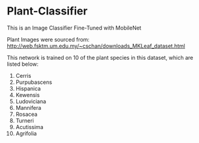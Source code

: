 # Plant-Classifier
This is an Image Classifier Fine-Tuned with MobileNet

Plant Images were sourced from: http://web.fsktm.um.edu.my/~cschan/downloads_MKLeaf_dataset.html

This network is trained on 10 of the plant species in this dataset, which are listed below:

1) Cerris
2) Purpubascens
3) Hispanica
4) Kewensis
5) Ludoviciana
6) Mannifera
7) Rosacea
8) Turneri
9) Acutissima
10) Agrifolia
